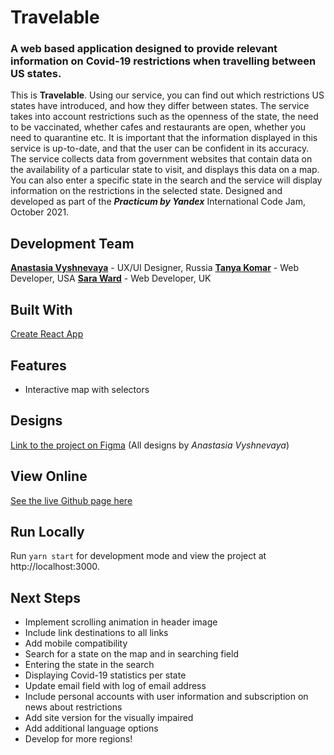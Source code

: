  # Travelable
### A web based application designed to provide relevant information on Covid-19 restrictions when travelling between US states.
This is **Travelable**.
Using our service, you can find out which restrictions US states have introduced, and how they differ between states. The service takes into account restrictions such as the openness of the state, the need to be vaccinated, whether cafes and restaurants are open, whether you need to quarantine etc. It is important that the information displayed in this service is up-to-date, and that the user can be confident in its accuracy. The service collects data from government websites that contain data on the availability of a particular state to visit, and displays this data on a map. You can also enter a specific state in the search and the service will display information on the restrictions in the selected state.
Designed and developed as part of the ***Practicum by Yandex*** International Code Jam, October 2021.
## Development Team
[**Anastasia Vyshnevaya**](https://www.behance.net/A__V) - UX/UI Designer, Russia
[**Tanya Komar**](https://github.com/tatianakomar) - Web Developer, USA
[**Sara Ward**](https://github.com/warsdd) - Web Developer, UK
## Built With
[Create React App](https://github.com/facebook/create-react-app)
## Features
- Interactive map with selectors
## Designs
[Link to the project on Figma](https://www.figma.com/file/g5e3Rzr87NSfGUDlINfyH2/code-jam?node-id=218%3A1252)
(All designs by *Anastasia Vyshnevaya*)
## View Online
[See the live Github page here](https://tatianakomar.github.io/travelable/)
## Run Locally
Run `yarn start` for development mode and view the project at http://localhost:3000.
## Next Steps
- Implement scrolling animation in header image
- Include link destinations to all links
- Add mobile compatibility
- Search for a state on the map and in searching field
- Entering the state in the search
- Displaying Covid-19 statistics per state
- Update email field with log of email address
- Include personal accounts with user information and subscription on news about restrictions
- Add site version for the visually impaired
- Add additional language options
- Develop for more regions!